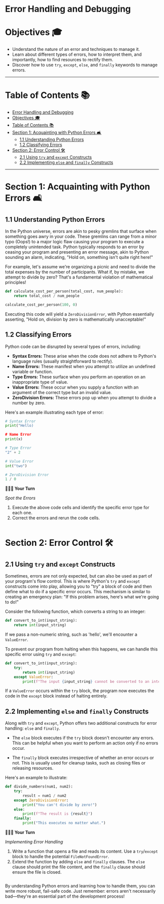 # Error Handling and Debugging
# Objectives 🎓
- Understand the nature of an error and techniques to manage it.
- Learn about different types of errors, how to interpret them, and importantly, how to find resources to rectify them.
- Discover how to use `try`, `except`, `else`, and `finally` keywords to manage errors.

---

# Table of Contents 📚
- [Error Handling and Debugging](#error-handling-and-debugging)
- [Objectives 🎓](#objectives-)
- [Table of Contents 📚](#table-of-contents-)
- [Section 1: Acquainting with Python Errors 🛋️](#section-1-acquainting-with-python-errors-️)
  - [1.1 Understanding Python Errors](#11-understanding-python-errors)
  - [1.2 Classifying Errors](#12-classifying-errors)
- [Section 2: Error Control 🛠️](#section-2-error-control-️)
  - [2.1 Using `try` and `except` Constructs](#21-using-try-and-except-constructs)
  - [2.2 Implementing `else` and `finally` Constructs](#22-implementing-else-and-finally-constructs)

---

# Section 1: Acquainting with Python Errors 🛋️

## 1.1 Understanding Python Errors 

In the Python universe, errors are akin to pesky gremlins that surface when something goes awry in your code. These gremlins can range from a minor typo (Oops!) to a major logic flaw causing your program to execute a completely unintended task. Python typically responds to an error by ceasing your program and presenting an error message, akin to Python sounding an alarm, indicating, "Hold on, something isn't quite right here!"

For example, let's assume we're organizing a picnic and need to divide the total expenses by the number of participants. What if, by mistake, we attempt to divide by zero? That's a fundamental violation of mathematical principles!

```python
def calculate_cost_per_person(total_cost, num_people):
    return total_cost / num_people

calculate_cost_per_person(100, 0)
```

Executing this code will yield a `ZeroDivisionError`, with Python essentially asserting, "Hold on, division by zero is mathematically unacceptable!"

## 1.2 Classifying Errors

Python code can be disrupted by several types of errors, including:

- **Syntax Errors:** These arise when the code does not adhere to Python's language rules (usually straightforward to rectify).
- **Name Errors:** These manifest when you attempt to utilize an undefined variable or function.
- **Type Errors:** These surface when you perform an operation on an inappropriate type of value.
- **Value Errors:** These occur when you supply a function with an argument of the correct type but an invalid value.
- **ZeroDivision Errors:** These errors pop up when you attempt to divide a number by zero.

Here's an example illustrating each type of error:

```python
# Syntax Error
print("Hello)

# Name Error
print(x)

# Type Error
"2" + 2

# Value Error
int("two")

# ZeroDivision Error
1 / 0
```

**👩🏿‍💻 Your Turn**

*Spot the Errors*

1. Execute the above code cells and identify the specific error type for each one.
2. Correct the errors and rerun the code cells.

```python
```

# Section 2: Error Control 🛠️

## 2.1 Using `try` and `except` Constructs

Sometimes, errors are not only expected, but can also be used as part of your program's flow control. This is where Python's `try` and `except` constructs come into play, allowing you to "try" a block of code and then define what to do if a specific error occurs. This mechanism is similar to creating an emergency plan: "If this problem arises, here's what we're going to do!"

Consider the following function, which converts a string to an integer:

```python
def convert_to_int(input_string):
    return int(input_string)
```

If we pass a non-numeric string, such as 'hello', we'll encounter a `ValueError`.

To prevent our program from halting when this happens, we can handle this specific error using `try` and `except`:

```python
def convert_to_int(input_string):
    try:
        return int(input_string)
    except ValueError:
        print(f"The input {input_string} cannot be converted to an integer.")
```

If a `ValueError` occurs within the `try` block, the program now executes the code in the `except` block instead of halting entirely.

## 2.2 Implementing `else` and `finally` Constructs

Along with `try` and `except`, Python offers two additional constructs for error handling: `else` and `finally`.

- The `else` block executes if the `try` block doesn't encounter any errors. This can be helpful when you want to perform an action only if no errors occur.

- The `finally` block executes irrespective of whether an error occurs or not. This is usually used for cleanup tasks, such as closing files or releasing resources.

Here's an example to illustrate:

```python
def divide_numbers(num1, num2):
    try:
        result = num1 / num2
    except ZeroDivisionError:
        print("You can't divide by zero!")
    else:
        print(f"The result is {result}")
    finally:
        print("This executes no matter what.")
```

**👨🏽‍💻 Your Turn**

*Implementing Error Handling*

1. Write a function that opens a file and reads its content. Use a `try`/`except` block to handle the potential `FileNotFoundError`.
2. Extend the function by adding `else` and `finally` clauses. The `else` clause should print the file content, and the `finally` clause should ensure the file is closed.

```python
```

By understanding Python errors and learning how to handle them, you can write more robust, fail-safe code. Just remember: errors aren't necessarily bad—they're an essential part of the development process!

